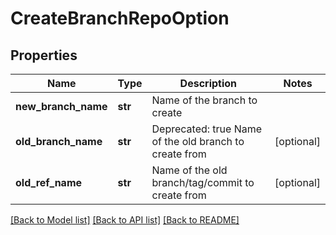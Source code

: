 # CreateBranchRepoOption

## Properties
Name | Type | Description | Notes
------------ | ------------- | ------------- | -------------
**new_branch_name** | **str** | Name of the branch to create | 
**old_branch_name** | **str** | Deprecated: true Name of the old branch to create from | [optional] 
**old_ref_name** | **str** | Name of the old branch/tag/commit to create from | [optional] 

[[Back to Model list]](../README.md#documentation-for-models) [[Back to API list]](../README.md#documentation-for-api-endpoints) [[Back to README]](../README.md)


